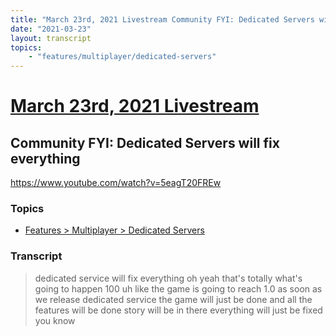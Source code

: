```yaml
---
title: "March 23rd, 2021 Livestream Community FYI: Dedicated Servers will fix everything"
date: "2021-03-23"
layout: transcript
topics:
    - "features/multiplayer/dedicated-servers"
---
```

# [March 23rd, 2021 Livestream](../2021-03-23.md)
## Community FYI: Dedicated Servers will fix everything
https://www.youtube.com/watch?v=5eagT20FREw

### Topics
* [Features > Multiplayer > Dedicated Servers](../topics/features/multiplayer/dedicated-servers.md)

### Transcript

> dedicated service will fix everything oh yeah that's totally what's going to happen 100 uh like the game is going to reach 1.0 as soon as we release dedicated service the game will just be done and all the features will be done story will be in there everything will just be fixed you know
